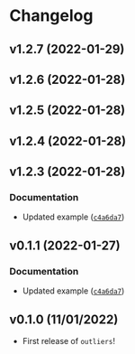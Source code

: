 # Changelog

<!--next-version-placeholder-->

## v1.2.7 (2022-01-29)


## v1.2.6 (2022-01-28)


## v1.2.5 (2022-01-28)


## v1.2.4 (2022-01-28)


## v1.2.3 (2022-01-28)
### Documentation
* Updated example ([`c4a6da7`](https://github.com/UBC-MDS/py_outliers_utils/commit/c4a6da750b25c3222551f0e091898a5aa274a53f))

## v0.1.1 (2022-01-27)
### Documentation
* Updated example ([`c4a6da7`](https://github.com/UBC-MDS/py_outliers_utils/commit/c4a6da750b25c3222551f0e091898a5aa274a53f))

## v0.1.0 (11/01/2022)

- First release of `outliers`!